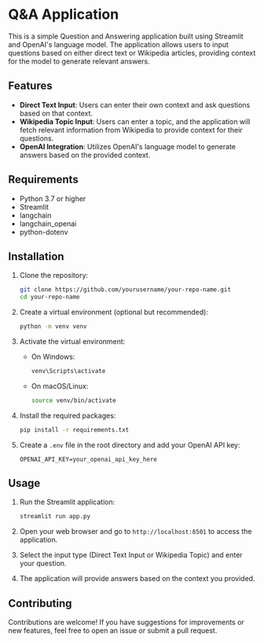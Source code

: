 # Q&A Application

This is a simple Question and Answering application built using Streamlit and OpenAI's language model. The application allows users to input questions based on either direct text or Wikipedia articles, providing context for the model to generate relevant answers.

## Features

- **Direct Text Input**: Users can enter their own context and ask questions based on that context.
- **Wikipedia Topic Input**: Users can enter a topic, and the application will fetch relevant information from Wikipedia to provide context for their questions.
- **OpenAI Integration**: Utilizes OpenAI's language model to generate answers based on the provided context.

## Requirements

- Python 3.7 or higher
- Streamlit
- langchain
- langchain_openai
- python-dotenv

## Installation

1. Clone the repository:
   ```bash
   git clone https://github.com/yourusername/your-repo-name.git
   cd your-repo-name
   ```

2. Create a virtual environment (optional but recommended):
   ```bash
   python -m venv venv
   ```

3. Activate the virtual environment:
   - On Windows:
     ```bash
     venv\Scripts\activate
     ```
   - On macOS/Linux:
     ```bash
     source venv/bin/activate
     ```

4. Install the required packages:
   ```bash
   pip install -r requirements.txt
   ```

5. Create a `.env` file in the root directory and add your OpenAI API key:
   ```plaintext
   OPENAI_API_KEY=your_openai_api_key_here
   ```

## Usage

1. Run the Streamlit application:
   ```bash
   streamlit run app.py
   ```

2. Open your web browser and go to `http://localhost:8501` to access the application.

3. Select the input type (Direct Text Input or Wikipedia Topic) and enter your question.

4. The application will provide answers based on the context you provided.

## Contributing

Contributions are welcome! If you have suggestions for improvements or new features, feel free to open an issue or submit a pull request.

